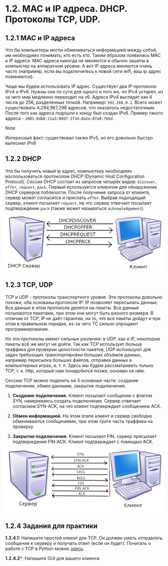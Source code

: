 # 1.2. MAC и IP адреса. DHCP. Протоколы TCP, UDP.

## 1.2.1 MAC и IP адреса

Что бы компьютеры могли обмениваться информацией между собой, им необходимо понимать, кто есть кто. Таким образом появились MAC и IP адреса. MAC адреса никогда не меняются и обычно зашиты в компьютер на аппаратном уровне. А вот IP адреса меняются очень часто (например, если вы подключитесь к новой сети wifi, ваш ip адрес поменяется). 

Чаще мы будем использовать IP адрес. Существует два IP протокола: IPv4 и IPv6. Нужны они по сути для одного и того же, но IPv4 устарел, из за чего мир медленно переходит на v6. Адреса IPv4 выглядят как 4 числа до 256, разделённых точкой. Например: `192.168.0.1`. Всего может существовать 4,294,967,296 адресов, что оказалось недостаточным. После того как адреса подошли к концу был создан IPv6. Пример такого адреса - `2001:0db8:11a3:09d7:1f34:8a2e:07a0:765d`.  

> [!NOTE]
> Интересный факт: существовал также IPv5, но его довольно быстро вытеснил IPv6

## 1.2.2 DHCP 

Что бы получить новый ip адрес, компьютеру необходимо воспользоваться *протоколом DHCP* (Dynamic Host Configuration Protocol). Сессия DHCP состоит из запросов четырёх видов: `discover`, `offer`, `request`, `pack`. Первый используется клиентом для обнаружение DHCP серверов поблизости. После получение запроса от клиента, сервер может согласится и прислать `offer`. Выбрав подходящий сервер, клиент посылает `request`, на что сервер отвечает посылает подтверждение `pack` (также может называться `acknowledgement`). 

![рис. 4: взаимодействие клиента и сервера с использованием протокола DHCP](./images/1.2.2.1.png)

## 1.2.3 TCP, UDP

TCP и UDP - протоколы транспортного уровня. Эти протоколы довольно похожи, оба основаны протоколе IP. IP позволяет пересылать данные. Все данные в этом протоколе делятся на *пакеты*. Все данный посылаются пакетами, при этом они могут быть разного размера. В отличии от TCP, IP не даёт гарантии, на то, что все пакеты дойдут и при этом в правильном порядке, из-за чего TC сильно упрощают программирование.

Но эти протоколы имеют сильные различия: в UDP, как и IP, некоторые пакеты всё же могут не дойти. Так как TCP использует больше траффика для проверки целостности пакетов, UDP используют для задач требующих транспортировки больших объёмов данных, например пересылка больших файлов, отправка данных в компьютерных играх, и. т. п. Здесь мы будем рассматривать только TCP, т. к. http, который нам понадобится позже, основан на нём.

Сессию TCP можно поделить на 3 основные части: создание подключения, обмен данными, закрытие подключения.

1. **Создание подключения.** Клиент посылает сообщение с флагом SYN, намереваясь создать подключение. Сервер отвечает согласием SYN-ACK, на что клиент подтверждает сообщением ACK.

2. **Обмен информацией.** На этом этапе клиент и сервер свободно обмениваются сообщениями, при этом тратя часть траффика на проверку

3. **Закрытие подключения.** Клиент посылает FIN, сервер присылает подтверждение FIN-ACK. Клиент подтверждает с помощью ACK.

![рис. 5: сессия TCP](./images/1.2.3.1.png)

## 1.2.4 Задания для практики

**1.2.4.1:** Напишите простой клиент для TCP. Он должен уметь отправлять сообщения к серверу и получать ответ (если он будет). Почитать о работе с TCP в Python можно [здесь](https://habr.com/ru/articles/149077/).

**1.2.4.2***: Напишите GUI для вашего клиента
